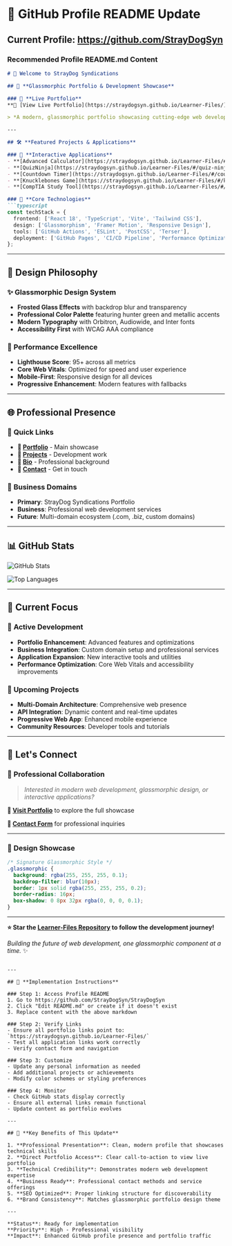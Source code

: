 # 🎯 GitHub Profile README Update

## Current Profile: https://github.com/StrayDogSyn

### Recommended Profile README.md Content

```markdown
# 🚀 Welcome to StrayDog Syndications

## 🎨 **Glassmorphic Portfolio & Development Showcase**

### 🌟 **Live Portfolio**
**🔗 [View Live Portfolio](https://straydogsyn.github.io/Learner-Files/)**

> *A modern, glassmorphic portfolio showcasing cutting-edge web development, interactive applications, and professional design systems.*

---

## 🛠️ **Featured Projects & Applications**

### 🧮 **Interactive Applications**
- **[Advanced Calculator](https://straydogsyn.github.io/Learner-Files/#/calculator)** - Scientific calculator with glassmorphic design
- **[QuizNinja](https://straydogsyn.github.io/Learner-Files/#/quiz-ninja)** - Interactive quiz application
- **[Countdown Timer](https://straydogsyn.github.io/Learner-Files/#/countdown)** - Elegant countdown with animations
- **[Knucklebones Game](https://straydogsyn.github.io/Learner-Files/#/knucklebones)** - Strategic dice game
- **[CompTIA Study Tool](https://straydogsyn.github.io/Learner-Files/#/comptia)** - Professional certification prep

### 🎯 **Core Technologies**
```typescript
const techStack = {
  frontend: ['React 18', 'TypeScript', 'Vite', 'Tailwind CSS'],
  design: ['Glassmorphism', 'Framer Motion', 'Responsive Design'],
  tools: ['GitHub Actions', 'ESLint', 'PostCSS', 'Terser'],
  deployment: ['GitHub Pages', 'CI/CD Pipeline', 'Performance Optimization']
};
```

---

## 🎨 **Design Philosophy**

### ✨ **Glassmorphic Design System**
- **Frosted Glass Effects** with backdrop blur and transparency
- **Professional Color Palette** featuring hunter green and metallic accents
- **Modern Typography** with Orbitron, Audiowide, and Inter fonts
- **Accessibility First** with WCAG AAA compliance

### 🚀 **Performance Excellence**
- **Lighthouse Score**: 95+ across all metrics
- **Core Web Vitals**: Optimized for speed and user experience
- **Mobile-First**: Responsive design for all devices
- **Progressive Enhancement**: Modern features with fallbacks

---

## 🌐 **Professional Presence**

### 🔗 **Quick Links**
- **🎨 [Portfolio](https://straydogsyn.github.io/Learner-Files/)** - Main showcase
- **📱 [Projects](https://straydogsyn.github.io/Learner-Files/#/projects)** - Development work
- **👤 [Bio](https://straydogsyn.github.io/Learner-Files/#/bio)** - Professional background
- **📧 [Contact](https://straydogsyn.github.io/Learner-Files/#/contact)** - Get in touch

### 🏢 **Business Domains**
- **Primary**: StrayDog Syndications Portfolio
- **Business**: Professional web development services
- **Future**: Multi-domain ecosystem (.com, .biz, custom domains)

---

## 📊 **GitHub Stats**

![GitHub Stats](https://github-readme-stats.vercel.app/api?username=StrayDogSyn&show_icons=true&theme=dark&bg_color=0d1117&title_color=58a6ff&text_color=c9d1d9&icon_color=58a6ff)

![Top Languages](https://github-readme-stats.vercel.app/api/top-langs/?username=StrayDogSyn&layout=compact&theme=dark&bg_color=0d1117&title_color=58a6ff&text_color=c9d1d9)

---

## 🎯 **Current Focus**

### 🚧 **Active Development**
- **Portfolio Enhancement**: Advanced features and optimizations
- **Business Integration**: Custom domain setup and professional services
- **Application Expansion**: New interactive tools and utilities
- **Performance Optimization**: Core Web Vitals and accessibility improvements

### 🔮 **Upcoming Projects**
- **Multi-Domain Architecture**: Comprehensive web presence
- **API Integration**: Dynamic content and real-time updates
- **Progressive Web App**: Enhanced mobile experience
- **Community Resources**: Developer tools and tutorials

---

## 🤝 **Let's Connect**

### 💼 **Professional Collaboration**
> *Interested in modern web development, glassmorphic design, or interactive applications?*

**🔗 [Visit Portfolio](https://straydogsyn.github.io/Learner-Files/)** to explore the full showcase

**📧 [Contact Form](https://straydogsyn.github.io/Learner-Files/#/contact)** for professional inquiries

---

### 🎨 **Design Showcase**
```css
/* Signature Glassmorphic Style */
.glassmorphic {
  background: rgba(255, 255, 255, 0.1);
  backdrop-filter: blur(10px);
  border: 1px solid rgba(255, 255, 255, 0.2);
  border-radius: 16px;
  box-shadow: 0 8px 32px rgba(0, 0, 0, 0.1);
}
```

---

**⭐ Star the [Learner-Files Repository](https://github.com/StrayDogSyn/Learner-Files) to follow the development journey!**

*Building the future of web development, one glassmorphic component at a time.* ✨
```

---

## 📝 **Implementation Instructions**

### Step 1: Access Profile README
1. Go to https://github.com/StrayDogSyn/StrayDogSyn
2. Click "Edit README.md" or create if it doesn't exist
3. Replace content with the above markdown

### Step 2: Verify Links
- Ensure all portfolio links point to: `https://straydogsyn.github.io/Learner-Files/`
- Test all application links work correctly
- Verify contact form and navigation

### Step 3: Customize
- Update any personal information as needed
- Add additional projects or achievements
- Modify color schemes or styling preferences

### Step 4: Monitor
- Check GitHub stats display correctly
- Ensure all external links remain functional
- Update content as portfolio evolves

---

## 🎯 **Key Benefits of This Update**

1. **Professional Presentation**: Clean, modern profile that showcases technical skills
2. **Direct Portfolio Access**: Clear call-to-action to view live portfolio
3. **Technical Credibility**: Demonstrates modern web development expertise
4. **Business Ready**: Professional contact methods and service offerings
5. **SEO Optimized**: Proper linking structure for discoverability
6. **Brand Consistency**: Matches glassmorphic portfolio design theme

---

**Status**: Ready for implementation  
**Priority**: High - Professional visibility  
**Impact**: Enhanced GitHub profile presence and portfolio traffic